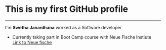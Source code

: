 # This is my first GitHub profile
---
I'm **Swetha Janardhana** worked as a Software developer 
- Currently taking part in Boot Camp course with Neue Fische Instiute
[Link to Neue fische](https://www.google.co.in/search?q=neue+fische&tbm=isch&ved=2ahUKEwi81vOivOaCAxV1mf0HHYf6BEkQ2-cCegQIABAA&oq=neue+fische&gs_lcp=CgNpbWcQARgAMgUIABCABDIECAAQHjIGCAAQCBAeMgYIABAIEB4yBggAEAgQHjIGCAAQCBAeMgcIABCABBAYMgcIABCABBAYMgcIABCABBAYMgcIABCABBAYOgoIABCABBCKBRBDULkGWMIsYJo6aABwAHgBgAFRiAHMCZIBAjIymAEAoAEBqgELZ3dzLXdpei1pbWewAQDAAQE&sclient=img&ei=6b5lZfy9OPWy9u8Ph_WTyAQ&bih=707&biw=1536#imgrc=0Q5ncJWV46TBTM)
